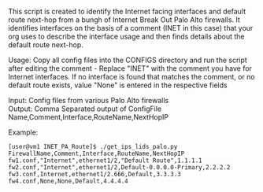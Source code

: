 This script is created to identify the Internet facing interfaces and default route next-hop from a bungh of Internet Break Out Palo Alto firewalls. 
It identifies interfaces on the basis of a comment (INET in this case) that your org uses to describe the interface usage and then finds details about the default route next-hop.

Usage: Copy all config files into the CONFIGS directory and run the script after editing the comment - Replace "INET" with the comment you have for Internet interfaces.
If no interface is found that matches the comment, or  no default route exists, value "None" is entered in the respective fields

Input: Config files from various Palo Alto firewalls <br>
Output: Comma Separated output of ConfigFile Name,Comment,Interface,RouteName,NextHopIP



Example:
```
[user@vm1 INET_PA_Route]$ ./get_ips_lids_palo.py 
FirewallName,Comment,Interface,RouteName,NextHopIP 
fw1.conf,"Internet",ethernet1/2,"Default Route",1.1.1.1 
fw2.conf,"Internet",ethernet1/2,Default-0.0.0.0-Primary,2.2.2.2 
fw3.conf,Internet,ethernet1/2.666,Default,3.3.3.3 
fw4.conf,None,None,Default,4.4.4.4 
```

